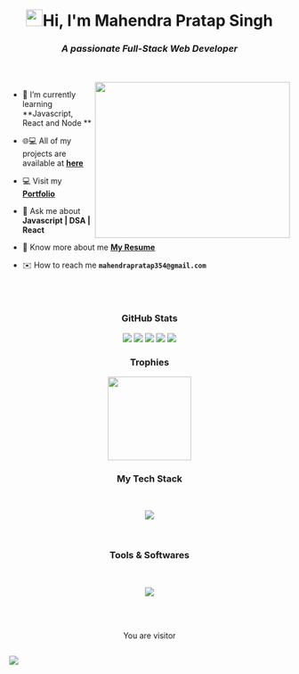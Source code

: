 <!--![banner](https://github.com/Mhendrapratap/Mhendrapratap/blob/main/Black%20Simple%20Elegant%20Personal%20LinkedIn%20Banner%20(1).gif?raw=true)-->

<h1 align="center"><img src="https://media.giphy.com/media/hvRJCLFzcasrR4ia7z/giphy.gif" width="30">Hi, I'm Mahendra Pratap Singh</h1>
<h3 align="center"><i>A passionate Full-Stack Web Developer</i></h3>
<br><br>
<img src="https://www.springboard.com/blog/wp-content/uploads/2022/06/coding-.png" width="350px" height= "280px" align="right">
<!-- <img src="https://cdn.dribbble.com/users/1162077/screenshots/3848914/programmer.gif" width="320px" align="right"><br> -->

- 🌱 I’m currently learning **Javascript, React and Node ** 

- :globe_with_meridians:💻 All of my projects are available at **[here](https://github.com/Mhendrapratap?tab=repositories)**

- :computer: Visit my **[Portfolio](https://mhendrapratap.github.io/)**

- 💬 Ask me about **Javascript | DSA | React**

- :boy: Know more about me **[My Resume](https://drive.google.com/file/d/1LhTjZEdtS4vM05BD1QAa_KU8LkWvZHPv/view?usp=sharing)**

- :envelope: How to reach me **`mahendrapratap354@gmail.com`** 



<!--------------------------- Github Stats ---------------------->
<br/><br/>
<h3 align="center">GitHub Stats</h3>

<p align="center">
<img src="http://github-profile-summary-cards.vercel.app/api/cards/profile-details?username=Mhendrapratap&theme=github_dark">
<img src="http://github-profile-summary-cards.vercel.app/api/cards/repos-per-language?username=Mhendrapratap&theme=github_dark">
<img src="http://github-profile-summary-cards.vercel.app/api/cards/most-commit-language?username=Mhendrapratap&theme=github_dark">
<img src="http://github-profile-summary-cards.vercel.app/api/cards/stats?username=Mhendrapratap&theme=github_dark">
<img src="http://github-profile-summary-cards.vercel.app/api/cards/productive-time?username=Mhendrapratap&theme=github_dark&utcOffset=8">	
</p>
<!------------------------------ Trophies ------------------------>
<h3 align="center"><b>Trophies</b></h3>
    <p align="center">
    <img height="150em" src="https://github-profile-trophy.vercel.app/?username=Mhendrapratap&theme=darkhub&no-frame=true&no-bg=false&margin-w=4"/>
    </p>
<!-------------- Tech Stack --------------->
<h3 align="center">My Tech Stack</h3>
<br/>
<p align="center" >
  <a href="https://skillicons.dev">
    <img src="https://skillicons.dev/icons?i=java,linux,spring,hibernate,maven,mysql,js,html,bootstrap" />
  </a>
</p>

<br/>
<h3 align="center">Tools & Softwares</h3>

<br/>
<p align="center" >
  <a href="https://skillicons.dev">
    <img src="https://skillicons.dev/icons?i=eclipse,git,github,vscode" />
  </a>
</p>
<br/>
<!---------------- Graph ---------------------->
<!-- <p><img align="center" src="https://github-readme-activity-graph.cyclic.app/graph?username=Mhendrapratap&theme=tokyo-night" alt="Mhendrapratap" /></p>
 --><br/>
<p align="center">You are visitor</p>
<p align="center">
<img src="https://profile-counter.glitch.me/Mhendrapratap/count.svg" alt="" /></p>

<img src="https://capsule-render.vercel.app/api?type=waving&color=gradient&height=100&section=footer">

